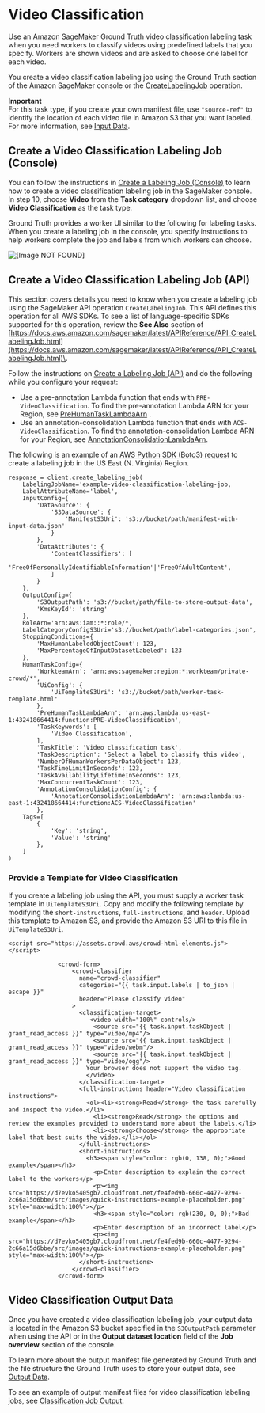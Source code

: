 # Video Classification<a name="sms-video-classification"></a>

Use an Amazon SageMaker Ground Truth video classification labeling task when you need workers to classify videos using predefined labels that you specify\. Workers are shown videos and are asked to choose one label for each video\.

You create a video classification labeling job using the Ground Truth section of the Amazon SageMaker console or the [CreateLabelingJob](https://docs.aws.amazon.com/sagemaker/latest/APIReference/API_CreateLabelingJob.html) operation\. 

**Important**  
For this task type, if you create your own manifest file, use `"source-ref"` to identify the location of each video file in Amazon S3 that you want labeled\. For more information, see [Input Data](sms-data-input.md)\.

## Create a Video Classification Labeling Job \(Console\)<a name="sms-creating-video-classification-console"></a>

You can follow the instructions in [Create a Labeling Job \(Console\)](sms-create-labeling-job-console.md) to learn how to create a video classification labeling job in the SageMaker console\. In step 10, choose **Video** from the **Task category** dropdown list, and choose **Video Classification** as the task type\. 

Ground Truth provides a worker UI similar to the following for labeling tasks\. When you create a labeling job in the console, you specify instructions to help workers complete the job and labels from which workers can choose\. 

![\[Image NOT FOUND\]](http://docs.aws.amazon.com/sagemaker/latest/dg/images/sms/video/vid_classification.gif)

## Create a Video Classification Labeling Job \(API\)<a name="sms-creating-video-classification-api"></a>

This section covers details you need to know when you create a labeling job using the SageMaker API operation `CreateLabelingJob`\. This API defines this operation for all AWS SDKs\. To see a list of language\-specific SDKs supported for this operation, review the **See Also** section of [https://docs.aws.amazon.com/sagemaker/latest/APIReference/API_CreateLabelingJob.html](https://docs.aws.amazon.com/sagemaker/latest/APIReference/API_CreateLabelingJob.html)\.

Follow the instructions on [Create a Labeling Job \(API\)](sms-create-labeling-job-api.md) and do the following while you configure your request: 
+ Use a pre\-annotation Lambda function that ends with `PRE-VideoClassification`\. To find the pre\-annotation Lambda ARN for your Region, see [PreHumanTaskLambdaArn](https://docs.aws.amazon.com/sagemaker/latest/dg/API_HumanTaskConfig.html#SageMaker-Type-HumanTaskConfig-PreHumanTaskLambdaArn) \. 
+ Use an annotation\-consolidation Lambda function that ends with `ACS-VideoClassification`\. To find the annotation\-consolidation Lambda ARN for your Region, see [AnnotationConsolidationLambdaArn](https://docs.aws.amazon.com/sagemaker/latest/dg/API_AnnotationConsolidationConfig.html#SageMaker-Type-AnnotationConsolidationConfig-AnnotationConsolidationLambdaArn)\. 

The following is an example of an [AWS Python SDK \(Boto3\) request](https://boto3.amazonaws.com/v1/documentation/api/latest/reference/services/sagemaker.html#SageMaker.Client.create_labeling_job) to create a labeling job in the US East \(N\. Virginia\) Region\. 

```
response = client.create_labeling_job(
    LabelingJobName='example-video-classification-labeling-job,
    LabelAttributeName='label',
    InputConfig={
        'DataSource': {
            'S3DataSource': {
                'ManifestS3Uri': 's3://bucket/path/manifest-with-input-data.json'
            }
        },
        'DataAttributes': {
            'ContentClassifiers': [
                'FreeOfPersonallyIdentifiableInformation'|'FreeOfAdultContent',
            ]
        }
    },
    OutputConfig={
        'S3OutputPath': 's3://bucket/path/file-to-store-output-data',
        'KmsKeyId': 'string'
    },
    RoleArn='arn:aws:iam::*:role/*,
    LabelCategoryConfigS3Uri='s3://bucket/path/label-categories.json',
    StoppingConditions={
        'MaxHumanLabeledObjectCount': 123,
        'MaxPercentageOfInputDatasetLabeled': 123
    },
    HumanTaskConfig={
        'WorkteamArn': 'arn:aws:sagemaker:region:*:workteam/private-crowd/*',
        'UiConfig': {
            'UiTemplateS3Uri': 's3://bucket/path/worker-task-template.html'
        },
        'PreHumanTaskLambdaArn': 'arn:aws:lambda:us-east-1:432418664414:function:PRE-VideoClassification',
        'TaskKeywords': [
            'Video Classification',
        ],
        'TaskTitle': 'Video classification task',
        'TaskDescription': 'Select a label to classify this video',
        'NumberOfHumanWorkersPerDataObject': 123,
        'TaskTimeLimitInSeconds': 123,
        'TaskAvailabilityLifetimeInSeconds': 123,
        'MaxConcurrentTaskCount': 123,
        'AnnotationConsolidationConfig': {
            'AnnotationConsolidationLambdaArn': 'arn:aws:lambda:us-east-1:432418664414:function:ACS-VideoClassification'
        },
    Tags=[
        {
            'Key': 'string',
            'Value': 'string'
        },
    ]
)
```

### Provide a Template for Video Classification<a name="sms-custom-template-video-classification"></a>

If you create a labeling job using the API, you must supply a worker task template in `UiTemplateS3Uri`\. Copy and modify the following template by modifying the `short-instructions`, `full-instructions`, and `header`\. Upload this template to Amazon S3, and provide the Amazon S3 URI to this file in `UiTemplateS3Uri`\.

```
<script src="https://assets.crowd.aws/crowd-html-elements.js"></script>

              <crowd-form>
                  <crowd-classifier
                    name="crowd-classifier"
                    categories="{{ task.input.labels | to_json | escape }}"
                    header="Please classify video"
                  >
                    <classification-target>
                       <video width="100%" controls/>
                        <source src="{{ task.input.taskObject | grant_read_access }}" type="video/mp4"/>
                        <source src="{{ task.input.taskObject | grant_read_access }}" type="video/webm"/>
                        <source src="{{ task.input.taskObject | grant_read_access }}" type="video/ogg"/>
                      Your browser does not support the video tag.
                      </video>
                    </classification-target>
                    <full-instructions header="Video classification instructions">
                      <ol><li><strong>Read</strong> the task carefully and inspect the video.</li>
                        <li><strong>Read</strong> the options and review the examples provided to understand more about the labels.</li>
                        <li><strong>Choose</strong> the appropriate label that best suits the video.</li></ol>
                    </full-instructions>
                    <short-instructions>
                      <h3><span style="color: rgb(0, 138, 0);">Good example</span></h3>
                        <p>Enter description to explain the correct label to the workers</p>
                        <p><img src="https://d7evko5405gb7.cloudfront.net/fe4fed9b-660c-4477-9294-2c66a15d6bbe/src/images/quick-instructions-example-placeholder.png" style="max-width:100%"></p>
                        <h3><span style="color: rgb(230, 0, 0);">Bad example</span></h3>
                        <p>Enter description of an incorrect label</p>
                        <p><img src="https://d7evko5405gb7.cloudfront.net/fe4fed9b-660c-4477-9294-2c66a15d6bbe/src/images/quick-instructions-example-placeholder.png" style="max-width:100%"></p>
                    </short-instructions>
                  </crowd-classifier>
              </crowd-form>
```

## Video Classification Output Data<a name="sms-vido-classification-output-data"></a>

Once you have created a video classification labeling job, your output data is located in the Amazon S3 bucket specified in the `S3OutputPath` parameter when using the API or in the **Output dataset location** field of the **Job overview** section of the console\. 

To learn more about the output manifest file generated by Ground Truth and the file structure the Ground Truth uses to store your output data, see [Output Data](sms-data-output.md)\. 

To see an example of output manifest files for video classification labeling jobs, see [Classification Job Output](sms-data-output.md#sms-output-class)\.